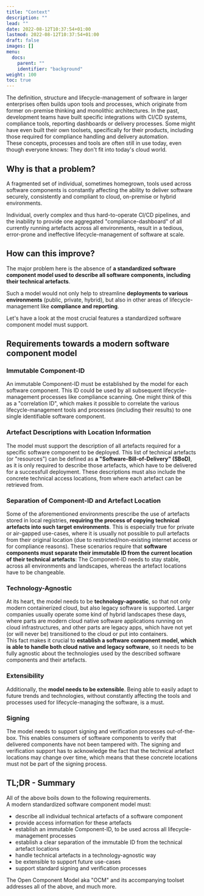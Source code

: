 ```yaml
---
title: "Context"
description: ""
lead: ""
date: 2022-08-12T10:37:54+01:00
lastmod: 2022-08-12T10:37:54+01:00
draft: false
images: []
menu:
  docs:
    parent: ""
    identifier: "background"
weight: 100
toc: true
---
```


The definition, structure and lifecycle-management of software in larger enterprises often builds upon tools and processes, which originate from former on-premise thinking and monolithic architectures. In the past, development teams have built specific integrations with CI/CD systems, compliance tools, reporting dashboards or delivery processes. Some might have even built their own toolsets, specifically for their products, including those required for compliance handling and delivery automation.<br> 
These concepts, processes and tools are often still in use today, even though everyone knows: They don't fit into today's cloud world.

## Why is that a problem?
A fragmented set of individual, sometimes homegrown, tools used across software components is constantly affecting the ability to deliver software securely, consistently and compliant to cloud, on-premise or hybrid environments.

Individual, overly complex and thus hard-to-operate CI/CD pipelines, and the inability to provide one aggregated "compliance-dashboard" of all currently running artefacts across all environments, result in a tedious, error-prone and ineffective lifecycle-management of software at scale.

## How can this improve?
The major problem here is the absence of **a standardized software component model used to describe all software components, including their technical artefacts**. 

Such a model would not only help to streamline **deployments to various environments** (public, private, hybrid), but also in other areas of lifecycle-management like **compliance and reporting**.

Let's have a look at the most crucial features a standardized software component model must support.

## Requirements towards a modern software component model
### Immutable Component-ID
An immutable Component-ID must be established by the model for each software component. This ID could be used by all subsequent lifecycle-management processes like compliance scanning. One might think of this as a "correlation ID", which makes it possible to correlate the various lifecycle-management tools and processes (including their results) to one single identifiable software component.

### Artefact Descriptions with Location Information
The model must support the description of all artefacts required for a specific software component to be deployed. This list of technical artefacts (or "resources") can be defined as **a "Software-Bill-of-Delivery" (SBoD)**, as it is only required to describe those artefacts, which have to be delivered for a successfull deployment.
These descriptions must also include the concrete technical access locations, from where each artefact can be retrieved from. 

### Separation of Component-ID and Artefact Location
Some of the aforementioned environments prescribe the use of artefacts stored in local registries, **requiring the process of copying technical artefacts into such target environments**. This is especially true for private or air-gapped use-cases, where it is usually not possible to pull artefacts from their original location (due to restricted/non-existing internet access or for compliance reasons). These scenarios require that **software components must separate their immutable ID from the current location of their technical artefacts**: The Component-ID needs to stay stable, across all environments and landscapes, whereas the artefact locations have to be changeable.

### Technology-Agnostic
At its heart, the model needs to be **technology-agnostic**, so that not only modern containerized cloud, but also legacy software is supported. Larger companies usually operate some kind of hybrid landscapes these days, where parts are modern cloud native software applications running on cloud infrastructures, and other parts are legacy apps, which have not yet (or will never be) transitioned to the cloud or put into containers.<br>
This fact makes it crucial to **establish a software component model, which is able to handle both cloud native and legacy software**, so it needs to be fully agnostic about the technologies used by the described software components and their artefacts.

### Extensibility
Additionally, the **model needs to be extensible**. Being able to easily adapt to future trends and technologies, without constantly affecting the tools and processes used for lifecycle-managing the software, is a must.

### Signing 
The model needs to support signing and verification processes out-of-the-box. This enables consumers of software components to verify that delivered components have not been tampered with. The signing and verification support has to acknowledge the fact that the technical artefact locations may change over time, which means that these concrete locations must not be part of the signing process.

## TL;DR - Summary
All of the above boils down to the following requirements.<br>
A modern standardized software component model must:
- describe all individual technical artefacts of a software component 
- provide access information for these artefacts 
- establish an immutable Component-ID, to be used across all lifecycle-management processes
- establish a clear separation of the immutable ID from the technical artefact locations
- handle technical artefacts in a technology-agnostic way
- be extensible to support future use-cases
- support standard signing and verification processes

The Open Component Model aka "OCM" and its accompanying toolset addresses all of the above, and much more.
